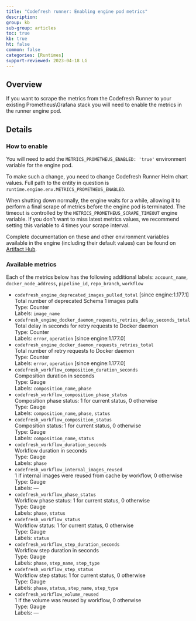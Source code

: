 ```yaml
---
title: "Codefresh runner: Enabling engine pod metrics"
description: 
group: kb
sub-group: articles
toc: true
kb: true
ht: false
common: false
categories: [Runtimes]
support-reviewed: 2023-04-18 LG
---
```



## Overview

If you want to scrape the metrics from the Codefresh Runner to your existing Prometheus\Grafana stack you will need to enable the metrics in the runner engine pod.

## Details

### How to enable

You will need to add the `METRICS_PROMETHEUS_ENABLED: 'true'` environment variable for the engine pod.

To make such a change, you need to change Codefresh Runner Helm chart values. Full path to the entity in question is `runtime.engine.env.METRICS_PROMETHEUS_ENABLED`.

When shutting down normally, the engine waits for a while, allowing it to perform a final scrape of metrics before the engine pod is terminated. The timeout is controlled by the `METRICS_PROMETHEUS_SCRAPE_TIMEOUT` engine variable. If you don't want to miss latest metrics values, we recommend setting this variable to 4 times your scrape interval.

Complete documentation on these and other environment variables available in the engine (including their default values) can be found on [Artifact Hub](https://artifacthub.io/packages/helm/codefresh-runner/cf-runtime?modal=values&path=runtime.engine.env).


### Available metrics

Each of the metrics below has the following additional labels: `account_name`, `docker_node_address`, `pipeline_id`, `repo_branch`, `workflow`

* `codefresh_engine_deprecated_images_pulled_total` [since engine:1.177.1]
<br>Total number of deprecated Schema 1 images pulls
<br>Type: Counter
<br>Labels: `image_name`
* `codefresh_engine_docker_daemon_requests_retries_delay_seconds_total`
<br>Total delay in seconds for retry requests to Docker daemon
<br>Type: Counter
<br>Labels: `error`, `operation` [since engine:1.177.0]
* `codefresh_engine_docker_daemon_requests_retries_total`
<br>Total number of retry requests to Docker daemon
<br>Type: Counter
<br>Labels: `error`, `operation` [since engine:1.177.0]
* `codefresh_workflow_composition_duration_seconds`
<br>Composition duration in seconds
<br>Type: Gauge
<br>Labels: `composition_name`, `phase`
* `codefresh_workflow_composition_phase_status`
<br>Composition phase status: 1 for current status, 0 otherwise
<br>Type: Gauge
<br>Labels: `composition_name`, `phase`, `status`
* `codefresh_workflow_composition_status`
<br>Composition status: 1 for current status, 0 otherwise
<br>Type: Gauge
<br>Labels: `composition_name`, `status`
* `codefresh_workflow_duration_seconds`
<br>Workflow duration in seconds
<br>Type: Gauge
<br>Labels: `phase`
* `codefresh_workflow_internal_images_reused`
<br>1 if internal images were reused from cache by workflow, 0 otherwise
<br>Type: Gauge
<br>Labels: —
* `codefresh_workflow_phase_status`
<br>Workflow phase status: 1 for current status, 0 otherwise
<br>Type: Gauge
<br>Labels: `phase`, `status`
* `codefresh_workflow_status`
<br>Workflow status: 1 for current status, 0 otherwise
<br>Type: Gauge
<br>Labels: `status`
* `codefresh_workflow_step_duration_seconds`
<br>Workflow step duration in seconds
<br>Type: Gauge
<br>Labels: `phase`, `step_name`, `step_type`
* `codefresh_workflow_step_status`
<br>Workflow step status: 1 for current status, 0 otherwise
<br>Type: Gauge
<br>Labels: `phase`, `status`, `step_name`, `step_type`
* `codefresh_workflow_volume_reused`
<br>1 if the volume was reused by workflow, 0 otherwise
<br>Type: Gauge
<br>Labels: —
